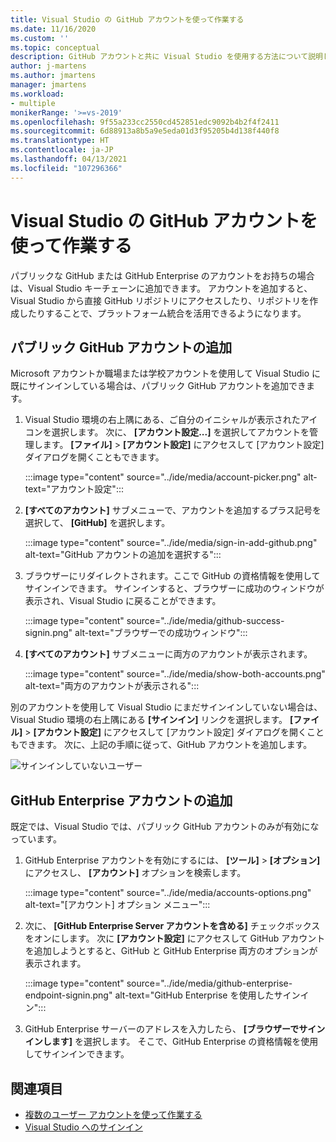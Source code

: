 ```yaml
---
title: Visual Studio の GitHub アカウントを使って作業する
ms.date: 11/16/2020
ms.custom: ''
ms.topic: conceptual
description: GitHub アカウントと共に Visual Studio を使用する方法について説明します。
author: j-martens
ms.author: jmartens
manager: jmartens
ms.workload:
- multiple
monikerRange: '>=vs-2019'
ms.openlocfilehash: 9f55a233cc2550cd452851edc9092b4b2f4f2411
ms.sourcegitcommit: 6d88913a8b5a9e5eda01d3f95205b4d138f440f8
ms.translationtype: HT
ms.contentlocale: ja-JP
ms.lasthandoff: 04/13/2021
ms.locfileid: "107296366"
---
```

# <a name="work-with-github-accounts-in-visual-studio"></a>Visual Studio の GitHub アカウントを使って作業する

パブリックな GitHub または GitHub Enterprise のアカウントをお持ちの場合は、Visual Studio キーチェーンに追加できます。 アカウントを追加すると、Visual Studio から直接 GitHub リポジトリにアクセスしたり、リポジトリを作成したりすることで、プラットフォーム統合を活用できるようになります。

## <a name="adding-public-github-accounts"></a>パブリック GitHub アカウントの追加

Microsoft アカウントか職場または学校アカウントを使用して Visual Studio に既にサインインしている場合は、パブリック GitHub アカウントを追加できます。

1. Visual Studio 環境の右上隅にある、ご自分のイニシャルが表示されたアイコンを選択します。 次に、 **[アカウント設定...]** を選択してアカウントを管理します。 **[ファイル]**  >  **[アカウント設定]** にアクセスして [アカウント設定] ダイアログを開くこともできます。

    :::image type="content" source="../ide/media/account-picker.png" alt-text="アカウント設定":::

2. **[すべてのアカウント]** サブメニューで、アカウントを追加するプラス記号を選択して、 **[GitHub]** を選択します。

    :::image type="content" source="../ide/media/sign-in-add-github.png" alt-text="GitHub アカウントの追加を選択する":::

3. ブラウザーにリダイレクトされます。ここで GitHub の資格情報を使用してサインインできます。 サインインすると、ブラウザーに成功のウィンドウが表示され、Visual Studio に戻ることができます。

    :::image type="content" source="../ide/media/github-success-signin.png" alt-text="ブラウザーでの成功ウィンドウ":::

4. **[すべてのアカウント]** サブメニューに両方のアカウントが表示されます。

    :::image type="content" source="../ide/media/show-both-accounts.png" alt-text="両方のアカウントが表示される":::

別のアカウントを使用して Visual Studio にまだサインインしていない場合は、Visual Studio 環境の右上隅にある **[サインイン]** リンクを選択します。 **[ファイル]**  >  **[アカウント設定]** にアクセスして [アカウント設定] ダイアログを開くこともできます。 次に、上記の手順に従って、GitHub アカウントを追加します。

![サインインしていないユーザー](../ide/media/vs2019_usernotsignedin.png)

## <a name="adding-github-enterprise-accounts"></a>GitHub Enterprise アカウントの追加

既定では、Visual Studio では、パブリック GitHub アカウントのみが有効になっています。

1. GitHub Enterprise アカウントを有効にするには、 **[ツール]**  >  **[オプション]** にアクセスし、 **[アカウント]** オプションを検索します。

    :::image type="content" source="../ide/media/accounts-options.png" alt-text="[アカウント] オプション メニュー":::

2. 次に、 **[GitHub Enterprise Server アカウントを含める]** チェックボックスをオンにします。 次に **[アカウント設定]** にアクセスして GitHub アカウントを追加しようとすると、GitHub と GitHub Enterprise 両方のオプションが表示されます。

    :::image type="content" source="../ide/media/github-enterprise-endpoint-signin.png" alt-text="GitHub Enterprise を使用したサインイン":::

3. GitHub Enterprise サーバーのアドレスを入力したら、 **[ブラウザーでサインインします]** を選択します。 そこで、GitHub Enterprise の資格情報を使用してサインインできます。

## <a name="see-also"></a>関連項目

- [複数のユーザー アカウントを使って作業する](work-with-multiple-user-accounts.md)
- [Visual Studio へのサインイン](signing-in-to-visual-studio.md)
